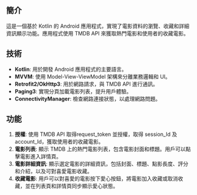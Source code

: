 ## 簡介
這是一個基於 Kotlin 的 Android 應用程式，實現了電影資料的瀏覽、收藏和詳細資訊顯示功能。應用程式使用 TMDB API 來獲取熱門電影和使用者的收藏電影。

## 技術
- **Kotlin**: 用於開發 Android 應用程式的主要語言。
- **MVVM**: 使用 Model-View-ViewModel 架構來分離業務邏輯和 UI。
- **Retrofit2/OkHttp3**: 用於網路請求，與 TMDB API 進行通訊。
- **Paging3**: 實現分頁加載電影列表，提升用戶體驗。
- **ConnectivityManager**: 檢查網路連接狀態，以處理網路問題。

## 功能
1. **授權**: 使用 TMDB API 取得request_token 並授權，取得 session_Id 及 account_Id，獲取使用者的收藏電影。
2. **電影列表**: 顯示 TMDB 上的熱門電影列表，包含電影封面和標題。用戶可以點擊電影進入詳情頁。
3. **電影詳細資訊**: 顯示選定電影的詳細資訊，包括封面、標題、點影長度、評分和介紹，以及可對喜愛電影收藏。
4. **收藏電影**: 用戶可以對喜愛的電影按下愛心按鈕，將電影加入收藏或取消收藏，並在列表頁和詳情頁同步顯示愛心狀態。
